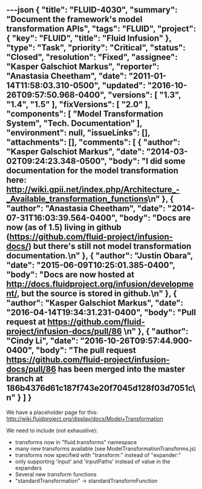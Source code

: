 ---json
{
  "title": "FLUID-4030",
  "summary": "Document the framework's model transformation APIs",
  "tags": "FLUID",
  "project": {
    "key": "FLUID",
    "title": "Fluid Infusion"
  },
  "type": "Task",
  "priority": "Critical",
  "status": "Closed",
  "resolution": "Fixed",
  "assignee": "Kasper Galschiot Markus",
  "reporter": "Anastasia Cheetham",
  "date": "2011-01-14T11:58:03.310-0500",
  "updated": "2016-10-26T09:57:50.968-0400",
  "versions": [
    "1.3",
    "1.4",
    "1.5"
  ],
  "fixVersions": [
    "2.0"
  ],
  "components": [
    "Model Transformation System",
    "Tech. Documentation"
  ],
  "environment": null,
  "issueLinks": [],
  "attachments": [],
  "comments": [
    {
      "author": "Kasper Galschiot Markus",
      "date": "2014-03-02T09:24:23.348-0500",
      "body": "I did some documentation for the model transformation here: <http://wiki.gpii.net/index.php/Architecture_-_Available_transformation_functions>\n"
    },
    {
      "author": "Anastasia Cheetham",
      "date": "2014-07-31T16:03:39.564-0400",
      "body": "Docs are now (as of 1.5) living in github (<https://github.com/fluid-project/infusion-docs/>) but there's still not model transformation documentation.\n"
    },
    {
      "author": "Justin Obara",
      "date": "2015-06-09T10:25:01.385-0400",
      "body": "Docs are now hosted at <http://docs.fluidproject.org/infusion/development/>, but the source is stored in github.\n"
    },
    {
      "author": "Kasper Galschiot Markus",
      "date": "2016-04-14T19:34:31.231-0400",
      "body": "Pull request at <https://github.com/fluid-project/infusion-docs/pull/86>&#x20;\n"
    },
    {
      "author": "Cindy Li",
      "date": "2016-10-26T09:57:44.900-0400",
      "body": "The pull request <https://github.com/fluid-project/infusion-docs/pull/86> has been merged into the master branch at 186b4376d61c187f743e20f7045d128f03d7051c\n"
    }
  ]
}
---
We have a placeholder page for this:\
<http://wiki.fluidproject.org/display/docs/Model+Transformation>

We need to include (not exhaustive):

* transforms now in "fluid.transforms" namespace
* many new transforms available (see ModelTransformationTransforms.js)
* transforms now specified with "transform:" instead of "expander:"&#x20;
* only supporting 'input' and 'inputPaths' instead of value in the expanders
* Several new transform functions
* "standardTransformation" -> standardTransformFunction

        